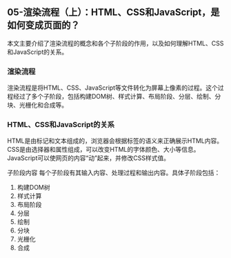 ## 05-渲染流程（上）：HTML、CSS和JavaScript，是如何变成页面的？


本文主要介绍了渲染流程的概念和各个子阶段的作用，以及如何理解HTML、CSS和JavaScript的关系。

### 渲染流程
渲染流程是将HTML、CSS、JavaScript等文件转化为屏幕上像素的过程。这个过程经过了多个子阶段，包括构建DOM树、样式计算、布局阶段、分层、绘制、分块、光栅化和合成等。

### HTML、CSS和JavaScript的关系
HTML是由标记和文本组成的，浏览器会根据标签的语义来正确展示HTML内容。CSS是由选择器和属性组成，可以改变HTML的字体颜色、大小等信息。JavaScript可以使网页的内容“动”起来，并修改CSS样式值。

子阶段内容
每个子阶段有其输入内容、处理过程和输出内容。具体子阶段包括：

1. 构建DOM树
2. 样式计算
3. 布局阶段
4. 分层
5. 绘制
6. 分块
7. 光栅化
8. 合成